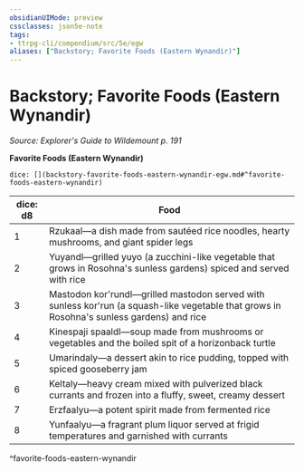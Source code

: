 ```yaml
---
obsidianUIMode: preview
cssclasses: json5e-note
tags:
- ttrpg-cli/compendium/src/5e/egw
aliases: ["Backstory; Favorite Foods (Eastern Wynandir)"]
---
```

# Backstory; Favorite Foods (Eastern Wynandir)
*Source: Explorer's Guide to Wildemount p. 191* 

**Favorite Foods (Eastern Wynandir)**

`dice: [](backstory-favorite-foods-eastern-wynandir-egw.md#^favorite-foods-eastern-wynandir)`

| dice: d8 | Food |
|----------|------|
| 1 | Rzukaal—a dish made from sautéed rice noodles, hearty mushrooms, and giant spider legs |
| 2 | Yuyandl—grilled yuyo (a zucchini-like vegetable that grows in Rosohna's sunless gardens) spiced and served with rice |
| 3 | Mastodon kor'rundl—grilled mastodon served with sunless kor'run (a squash-like vegetable that grows in Rosohna's sunless gardens) and rice |
| 4 | Kinespaji spaaldl—soup made from mushrooms or vegetables and the boiled spit of a horizonback turtle |
| 5 | Umarindaly—a dessert akin to rice pudding, topped with spiced gooseberry jam |
| 6 | Keltaly—heavy cream mixed with pulverized black currants and frozen into a fluffy, sweet, creamy dessert |
| 7 | Erzfaalyu—a potent spirit made from fermented rice |
| 8 | Yunfaalyu—a fragrant plum liquor served at frigid temperatures and garnished with currants |
^favorite-foods-eastern-wynandir